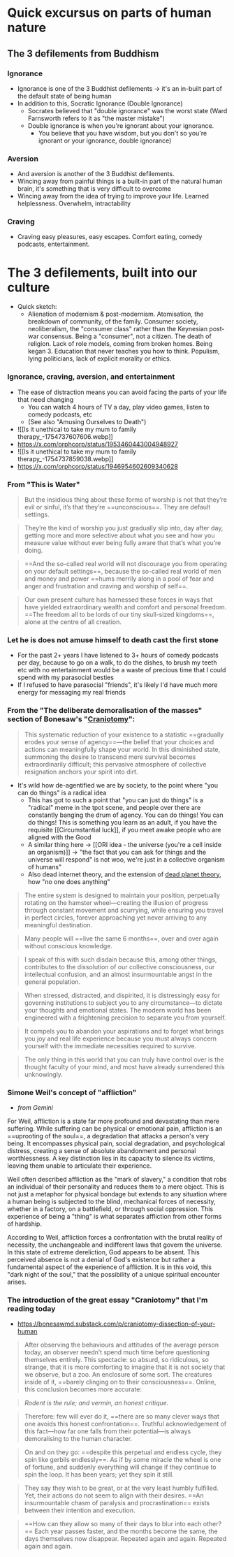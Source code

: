 # Quick excursus on parts of human nature
## The 3 defilements from Buddhism
### Ignorance
- Ignorance is one of the 3 Buddhist defilements → it's an in-built part of the default state of being human
- In addition to this, Socratic Ignorance (Double Ignorance)
	- Socrates believed that "double ignorance" was the worst state (Ward Farnsworth refers to it as "the master mistake")
	- Double ignorance is when you're ignorant about your ignorance. 
		- You believe that you have wisdom, but you don't so you're ignorant or your ignorance, double ignorance)
### Aversion
- And aversion is another of the 3 Buddhist defilements. 
- Wincing away from painful things is a built-in part of the natural human brain, it's something that is very difficult to overcome
- Wincing away from the idea of trying to improve your life. Learned helplessness. Overwhelm, intractability
### Craving
- Craving easy pleasures, easy escapes. Comfort eating, comedy podcasts, entertainment.
# The 3 defilements, built into our culture
- Quick sketch:
	- Alienation of modernism & post-modernism. Atomisation, the breakdown of community, of the family. Consumer society, neoliberalism, the "consumer class" rather than the Keynesian post-war consensus. Being a "consumer", not a citizen. The death of religion. Lack of role models, coming from broken homes. Being kegan 3. Education that never teaches you how to think. Populism, lying politicians, lack of explicit morality or ethics.
### Ignorance, craving, aversion, and entertainment
- The ease of distraction means you can avoid facing the parts of your life that need changing
	- You can watch 4 hours of TV a day, play video games, listen to comedy podcasts, etc
	- (See also "Amusing Ourselves to Death")
- ![[Is it unethical to take my mum to family therapy_-1754737607606.webp]]
- https://x.com/orphcorp/status/1953460443004948927
- ![[Is it unethical to take my mum to family therapy_-1754737859038.webp]]
- https://x.com/orphcorp/status/1946954602609340628
### From "This is Water"

> But the insidious thing about these forms of worship is not that they’re evil or sinful, it’s that they’re ==unconscious==. They are default settings.

> They’re the kind of worship you just gradually slip into, day after day, getting more and more selective about what you see and how you measure value without ever being fully aware that that’s what you’re doing.

> ==And the so-called real world will not discourage you from operating on your default settings==, because the so-called real world of men and money and power ==hums merrily along in a pool of fear and anger and frustration and craving and worship of self==. 

> Our own present culture has harnessed these forces in ways that have yielded extraordinary wealth and comfort and personal freedom. ==The freedom all to be lords of our tiny skull-sized kingdoms==, alone at the centre of all creation. 
### Let he is does not amuse himself to death cast the first stone
- For the past 2+ years I have listened to 3+ hours of comedy podcasts per day, because to go on a walk, to do the dishes, to brush my teeth etc with no entertainment would be a waste of precious time that I could spend with my parasocial besties
- If I refused to have parasocial "friends", it's likely I'd have much more energy for messaging my real friends 
### From the "The deliberate demoralisation of the masses" section of Bonesaw's "[Craniotomy](https://bonesawmd.substack.com/p/craniotomy-dissection-of-your-human)":

>This systematic reduction of your existence to a statistic ==gradually erodes your sense of agency==—the belief that your choices and actions can meaningfully shape your world. In this diminished state, summoning the desire to transcend mere survival becomes extraordinarily difficult; this pervasive atmosphere of collective resignation anchors your spirit into dirt.

- It's wild how de-agentified we are by society, to the point where "you can do things" is a radical idea
	- This has got to such a point that "you can just do things" is a "radical" meme in the tpot scene, and people over there are constantly banging the drum of agency. You can do things! You can do things! This is something you learn as an adult, if you have the requisite [[Circumstantial luck]], if you meet awake people who are aligned with the Good
	- A similar thing here → [[ORI idea - the universe (you're a cell inside an organism)]] → "the fact that you can ask for things and the universe will respond" is not woo, we're just in a collective organism of humans"
	- Also dead internet theory, and the extension of [dead planet theory](https://arealsociety.substack.com/p/the-dead-planet-theory?utm_campaign=post), how "no one does anything"

>The entire system is designed to maintain your position, perpetually rotating on the hamster wheel—creating the illusion of progress through constant movement and scurrying, while ensuring you travel in perfect circles, forever approaching yet never arriving to any meaningful destination.

>Many people will ==live the same 6 months==, over and over again without conscious knowledge.

>I speak of this with such disdain because this, among other things, contributes to the dissolution of our collective consciousness, our intellectual confusion, and an almost insurmountable angst in the general population.

>When stressed, distracted, and dispirited, it is distressingly easy for governing institutions to subject you to any circumstance—to dictate your thoughts and emotional states. The modern world has been engineered with a frightening precision to separate you from yourself.

>It compels you to abandon your aspirations and to forget what brings you joy and real life experience because you must always concern yourself with the immediate necessities required to survive.

>The only thing in this world that you can truly have control over is the thought faculty of your mind, and most have already surrendered this unknowingly.

### Simone Weil's concept of "affliction"
- *from Gemini*

For Weil, affliction is a state far more profound and devastating than mere suffering. While suffering can be physical or emotional pain, affliction is an ==uprooting of the soul==, a degradation that attacks a person's very being. It encompasses physical pain, social degradation, and psychological distress, creating a sense of absolute abandonment and personal worthlessness. A key distinction lies in its capacity to silence its victims, leaving them unable to articulate their experience.

Weil often described affliction as the "mark of slavery," a condition that robs an individual of their personality and reduces them to a mere object. This is not just a metaphor for physical bondage but extends to any situation where a human being is subjected to the blind, mechanical forces of necessity, whether in a factory, on a battlefield, or through social oppression. This experience of being a "thing" is what separates affliction from other forms of hardship.

According to Weil, affliction forces a confrontation with the brutal reality of necessity, the unchangeable and indifferent laws that govern the universe. In this state of extreme dereliction, God appears to be absent. This perceived absence is not a denial of God's existence but rather a fundamental aspect of the experience of affliction. It is in this void, this "dark night of the soul," that the possibility of a unique spiritual encounter arises.
### The introduction of the great essay "Craniotomy" that I'm reading today
- https://bonesawmd.substack.com/p/craniotomy-dissection-of-your-human

> After observing the behaviours and attitudes of the average person today, an observer needn’t spend much time before questioning themselves entirely. This spectacle: so absurd, so ridiculous, so strange, that it is more comforting to imagine that it is not society that we observe, but a zoo. An enclosure of some sort. The creatures inside of it, ==barely clinging on to their consciousness==. Online, this conclusion becomes more accurate:

> _Rodent is the rule; and vermin, an honest critique._

> Therefore: few will ever do it, ==there are so many clever ways that one avoids this honest confrontation==. Truthful acknowledgement of this fact—how far one falls from their potential—is always demoralising to the human character.

> On and on they go: ==despite this perpetual and endless cycle, they spin like gerbils endlessly==. As if by some miracle the wheel is one of fortune, and suddenly everything will change if they continue to spin the loop. It has been years; yet they spin it still.

> They say they wish to be great, or at the very least humbly fulfilled. Yet, their actions do not seem to align with their desires. ==An insurmountable chasm of paralysis and procrastination== exists between their intention and execution.

> ==How can they allow so many of their days to blur into each other?== Each year passes faster, and the months become the same, the days themselves now disappear. Repeated again and again. Repeated again and again.
